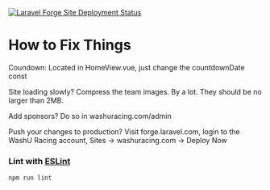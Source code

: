 [![Laravel Forge Site Deployment Status](https://img.shields.io/endpoint?url=https%3A%2F%2Fforge.laravel.com%2Fsite-badges%2F6f61dc2d-e7e9-4460-9348-8e42b4749ae7%3Fdate%3D1&style=for-the-badge)](https://forge.laravel.com/servers/754694/sites/2230963)

# How to Fix Things
Coundown: Located in HomeView.vue, just change the countdownDate const

Site loading slowly? Compress the team images. By a lot. They should be no larger than 2MB.

Add sponsors? Do so in washuracing.com/admin

Push your changes to production? Visit forge.laravel.com, login to the WashU Racing account, Sites -> washuracing.com -> Deploy Now

### Lint with [ESLint](https://eslint.org/)

```sh
npm run lint
```
